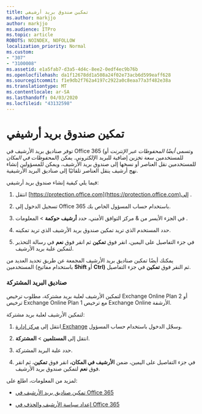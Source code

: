 ```yaml
---
title: تمكين صندوق بريد أرشيفي
ms.author: markjjo
author: markjjo
ms.audience: ITPro
ms.topic: article
ROBOTS: NOINDEX, NOFOLLOW
localization_priority: Normal
ms.custom:
- "307"
- "3100008"
ms.assetid: e1a5fab7-d3a5-4d4c-8ee2-0edf4ec9b76b
ms.openlocfilehash: da1f12678dd1a508a24f02e73acb6d599eaff628
ms.sourcegitcommit: f1e9db2f762a4197c2922a0c8eaa77a3f482e38a
ms.translationtype: MT
ms.contentlocale: ar-SA
ms.lasthandoff: 04/03/2020
ms.locfileid: "43132598"
---
```

# <a name="enable-an-archive-mailbox"></a>تمكين صندوق بريد أرشيفي

توفر صناديق بريد الأرشيف في Office 365 (وتسمى *أيضًا المحفوظات عبر الإنترنت* أو *المحفوظات في المكان)* للمستخدمين سعة تخزين إضافية للبريد الإلكتروني. يمكن للمستخدمين نقل العناصر أو نسخها إلى صندوق بريد الأرشيف، ويمكن للمسؤولين إنشاء نهج أرشيف ينقل العناصر تلقائيًا إلى صناديق البريد الأرشيفية.
  
فيما يلي كيفية إنشاء صندوق بريد أرشيفي:
  
1. انتقل [https://protection.office.com](https://protection.office.com)إلى .

2. تسجيل الدخول إلى Office 365 باستخدام حساب المسؤول الخاص بك.

3. في الجزء الأيسر من &amp; مركز التوافق الأمني، حدد **أرشيف** **حوكمة** \> المعلومات .

4. حدد المستخدم الذي تريد تمكين صندوق بريد الأرشيف الذي تريد تمكينه.

5. في جزء التفاصيل على اليمين، انقر فوق **تمكين** ثم انقر فوق **نعم** في رسالة التحذير لتمكين علبة بريد الأرشيف.

يمكنك أيضًا تمكين صناديق بريد الأرشيف المجمعة عن طريق تحديد العديد من المستخدمين (باستخدام مفاتيح **Shift** أو **Ctrl)** ثم النقر فوق **تمكين** في جزء التفاصيل.
  
### <a name="shared-mailboxes"></a>صناديق البريد المشتركة

لتمكين الأرشيف لعلبة بريد مشتركة، مطلوب ترخيص Exchange Online Plan 2 أو ترخيص Exchange Online Plan 1 مع ترخيص Exchange Online الأرشفة.  

لتمكين الأرشيف لعلبة بريد مشتركة:

1. انتقل إلى [مركز إدارة Exchange](https://outlook.office365.com/ecp) وسجّل الدخول باستخدام حساب المسؤول.

2. انتقل إلى **المستلمين** > **المشتركة**.

3. حدد علبة البريد المشتركة.

4. في جزء التفاصيل على اليمين، ضمن **الأرشيف في المكان،** انقر فوق **تمكين**، ثم انقر فوق **نعم** لتمكين صندوق بريد الأرشيف.

لمزيد من المعلومات، اطلع على:
  
- [تمكين صناديق بريد الأرشيف في Office 365](https://docs.microsoft.com/office365/securitycompliance/enable-archive-mailboxes)

- [إعداد سياسة الأرشيف والحذف في Office 365](https://docs.microsoft.com//office365/securitycompliance/set-up-an-archive-and-deletion-policy-for-mailboxes)
